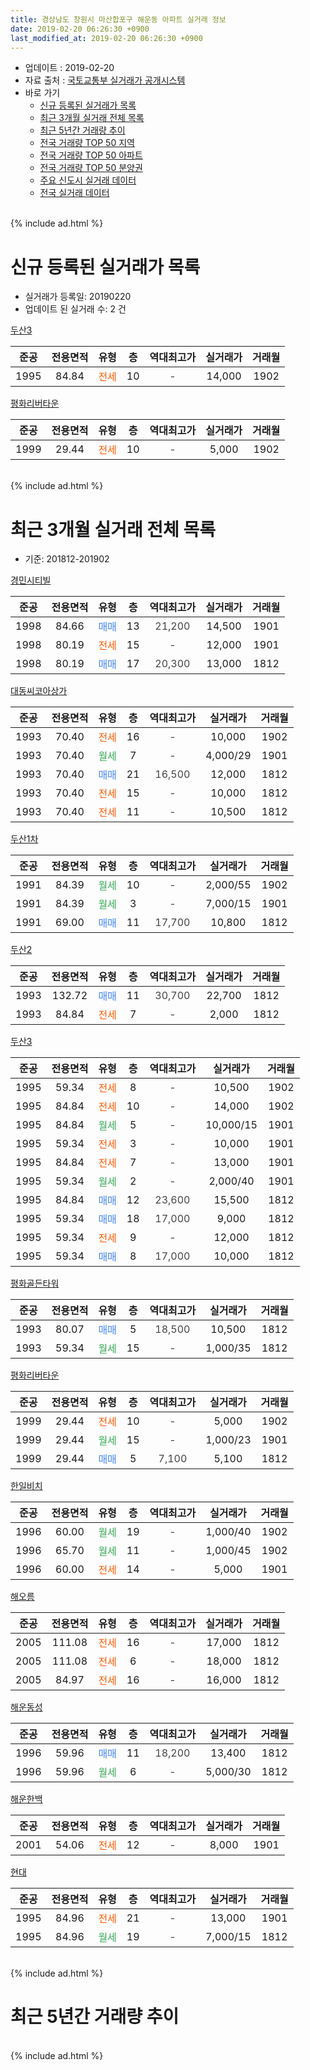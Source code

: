 ```yaml
---
title: 경상남도 창원시 마산합포구 해운동 아파트 실거래 정보
date: 2019-02-20 06:26:30 +0900
last_modified_at: 2019-02-20 06:26:30 +0900
---
```


* 업데이트 : 2019-02-20
* 자료 출처 : [국토교통부 실거래가 공개시스템](http://rt.molit.go.kr)
* 바로 가기
    * [신규 등록된 실거래가 목록](#신규-등록된-실거래가-목록)
    * [최근 3개월 실거래 전체 목록](#최근-3개월-실거래-전체-목록)
    * [최근 5년간 거래량 추이](#최근-5년간-거래량-추이)
    * [전국 거래량 TOP 50 지역](https://inasie.github.io/apt-trade-info/최근-3개월-전국에서-가장-거래가-많이-발생한-지역)
    * [전국 거래량 TOP 50 아파트](https://inasie.github.io/apt-trade-info/최근-3개월-전국에서-가장-거래가-많이-발생한-아파트)
    * [전국 거래량 TOP 50 분양권](https://inasie.github.io/apt-trade-info/최근-3개월-전국에서-가장-거래가-많이-발생한-분양권)
    * [주요 신도시 실거래 데이터](https://inasie.github.io/apt-trade-info/주요-신도시)
    * [전국 실거래 데이터](https://inasie.github.io/apt-trade-info/전국)
<br>
{% include ad.html %}
<br>

# 신규 등록된 실거래가 목록
* 실거래가 등록일: 20190220
* 업데이트 된 실거래 수: 2 건


[두산3](https://search.naver.com/search.naver?query=%EA%B2%BD%EC%83%81%EB%82%A8%EB%8F%84+%EC%B0%BD%EC%9B%90%EC%8B%9C+%EB%A7%88%EC%82%B0%ED%95%A9%ED%8F%AC%EA%B5%AC+%ED%95%B4%EC%9A%B4%EB%8F%99+%EB%91%90%EC%82%B03)

|준공|전용면적|유형|층|역대최고가|실거래가|거래월|
|:---:|:---:|:---:|:---:|:---:|:---:|:---:|
|1995|84.84|<span style="color:#ff5a00">전세</span>|10|<span style="color:#444444">-</span>|14,000|1902|

[평화리버타운](https://search.naver.com/search.naver?query=%EA%B2%BD%EC%83%81%EB%82%A8%EB%8F%84+%EC%B0%BD%EC%9B%90%EC%8B%9C+%EB%A7%88%EC%82%B0%ED%95%A9%ED%8F%AC%EA%B5%AC+%ED%95%B4%EC%9A%B4%EB%8F%99+%ED%8F%89%ED%99%94%EB%A6%AC%EB%B2%84%ED%83%80%EC%9A%B4)

|준공|전용면적|유형|층|역대최고가|실거래가|거래월|
|:---:|:---:|:---:|:---:|:---:|:---:|:---:|
|1999|29.44|<span style="color:#ff5a00">전세</span>|10|<span style="color:#444444">-</span>|5,000|1902|


<br>
{% include ad.html %}
<br>

# 최근 3개월 실거래 전체 목록
* 기준: 201812-201902


[경민시티빌](https://search.naver.com/search.naver?query=%EA%B2%BD%EC%83%81%EB%82%A8%EB%8F%84+%EC%B0%BD%EC%9B%90%EC%8B%9C+%EB%A7%88%EC%82%B0%ED%95%A9%ED%8F%AC%EA%B5%AC+%ED%95%B4%EC%9A%B4%EB%8F%99+%EA%B2%BD%EB%AF%BC%EC%8B%9C%ED%8B%B0%EB%B9%8C)

|준공|전용면적|유형|층|역대최고가|실거래가|거래월|
|:---:|:---:|:---:|:---:|:---:|:---:|:---:|
|1998|84.66|<span style="color:#4285f3">매매</span>|13|<span style="color:#444444">21,200</span>|14,500|1901|
|1998|80.19|<span style="color:#ff5a00">전세</span>|15|<span style="color:#444444">-</span>|12,000|1901|
|1998|80.19|<span style="color:#4285f3">매매</span>|17|<span style="color:#444444">20,300</span>|13,000|1812|

[대동씨코아상가](https://search.naver.com/search.naver?query=%EA%B2%BD%EC%83%81%EB%82%A8%EB%8F%84+%EC%B0%BD%EC%9B%90%EC%8B%9C+%EB%A7%88%EC%82%B0%ED%95%A9%ED%8F%AC%EA%B5%AC+%ED%95%B4%EC%9A%B4%EB%8F%99+%EB%8C%80%EB%8F%99%EC%94%A8%EC%BD%94%EC%95%84%EC%83%81%EA%B0%80)

|준공|전용면적|유형|층|역대최고가|실거래가|거래월|
|:---:|:---:|:---:|:---:|:---:|:---:|:---:|
|1993|70.40|<span style="color:#ff5a00">전세</span>|16|<span style="color:#444444">-</span>|10,000|1902|
|1993|70.40|<span style="color:#34a853">월세</span>|7|<span style="color:#444444">-</span>|4,000/29|1901|
|1993|70.40|<span style="color:#4285f3">매매</span>|21|<span style="color:#444444">16,500</span>|12,000|1812|
|1993|70.40|<span style="color:#ff5a00">전세</span>|15|<span style="color:#444444">-</span>|10,000|1812|
|1993|70.40|<span style="color:#ff5a00">전세</span>|11|<span style="color:#444444">-</span>|10,500|1812|

[두산1차](https://search.naver.com/search.naver?query=%EA%B2%BD%EC%83%81%EB%82%A8%EB%8F%84+%EC%B0%BD%EC%9B%90%EC%8B%9C+%EB%A7%88%EC%82%B0%ED%95%A9%ED%8F%AC%EA%B5%AC+%ED%95%B4%EC%9A%B4%EB%8F%99+%EB%91%90%EC%82%B01%EC%B0%A8)

|준공|전용면적|유형|층|역대최고가|실거래가|거래월|
|:---:|:---:|:---:|:---:|:---:|:---:|:---:|
|1991|84.39|<span style="color:#34a853">월세</span>|10|<span style="color:#444444">-</span>|2,000/55|1902|
|1991|84.39|<span style="color:#34a853">월세</span>|3|<span style="color:#444444">-</span>|7,000/15|1901|
|1991|69.00|<span style="color:#4285f3">매매</span>|11|<span style="color:#444444">17,700</span>|10,800|1812|

[두산2](https://search.naver.com/search.naver?query=%EA%B2%BD%EC%83%81%EB%82%A8%EB%8F%84+%EC%B0%BD%EC%9B%90%EC%8B%9C+%EB%A7%88%EC%82%B0%ED%95%A9%ED%8F%AC%EA%B5%AC+%ED%95%B4%EC%9A%B4%EB%8F%99+%EB%91%90%EC%82%B02)

|준공|전용면적|유형|층|역대최고가|실거래가|거래월|
|:---:|:---:|:---:|:---:|:---:|:---:|:---:|
|1993|132.72|<span style="color:#4285f3">매매</span>|11|<span style="color:#444444">30,700</span>|22,700|1812|
|1993|84.84|<span style="color:#ff5a00">전세</span>|7|<span style="color:#444444">-</span>|2,000|1812|

[두산3](https://search.naver.com/search.naver?query=%EA%B2%BD%EC%83%81%EB%82%A8%EB%8F%84+%EC%B0%BD%EC%9B%90%EC%8B%9C+%EB%A7%88%EC%82%B0%ED%95%A9%ED%8F%AC%EA%B5%AC+%ED%95%B4%EC%9A%B4%EB%8F%99+%EB%91%90%EC%82%B03)

|준공|전용면적|유형|층|역대최고가|실거래가|거래월|
|:---:|:---:|:---:|:---:|:---:|:---:|:---:|
|1995|59.34|<span style="color:#ff5a00">전세</span>|8|<span style="color:#444444">-</span>|10,500|1902|
|1995|84.84|<span style="color:#ff5a00">전세</span>|10|<span style="color:#444444">-</span>|14,000|1902|
|1995|84.84|<span style="color:#34a853">월세</span>|5|<span style="color:#444444">-</span>|10,000/15|1901|
|1995|59.34|<span style="color:#ff5a00">전세</span>|3|<span style="color:#444444">-</span>|10,000|1901|
|1995|84.84|<span style="color:#ff5a00">전세</span>|7|<span style="color:#444444">-</span>|13,000|1901|
|1995|59.34|<span style="color:#34a853">월세</span>|2|<span style="color:#444444">-</span>|2,000/40|1901|
|1995|84.84|<span style="color:#4285f3">매매</span>|12|<span style="color:#444444">23,600</span>|15,500|1812|
|1995|59.34|<span style="color:#4285f3">매매</span>|18|<span style="color:#444444">17,000</span>|9,000|1812|
|1995|59.34|<span style="color:#ff5a00">전세</span>|9|<span style="color:#444444">-</span>|12,000|1812|
|1995|59.34|<span style="color:#4285f3">매매</span>|8|<span style="color:#444444">17,000</span>|10,000|1812|

[평화골든타워](https://search.naver.com/search.naver?query=%EA%B2%BD%EC%83%81%EB%82%A8%EB%8F%84+%EC%B0%BD%EC%9B%90%EC%8B%9C+%EB%A7%88%EC%82%B0%ED%95%A9%ED%8F%AC%EA%B5%AC+%ED%95%B4%EC%9A%B4%EB%8F%99+%ED%8F%89%ED%99%94%EA%B3%A8%EB%93%A0%ED%83%80%EC%9B%8C)

|준공|전용면적|유형|층|역대최고가|실거래가|거래월|
|:---:|:---:|:---:|:---:|:---:|:---:|:---:|
|1993|80.07|<span style="color:#4285f3">매매</span>|5|<span style="color:#444444">18,500</span>|10,500|1812|
|1993|59.34|<span style="color:#34a853">월세</span>|15|<span style="color:#444444">-</span>|1,000/35|1812|

[평화리버타운](https://search.naver.com/search.naver?query=%EA%B2%BD%EC%83%81%EB%82%A8%EB%8F%84+%EC%B0%BD%EC%9B%90%EC%8B%9C+%EB%A7%88%EC%82%B0%ED%95%A9%ED%8F%AC%EA%B5%AC+%ED%95%B4%EC%9A%B4%EB%8F%99+%ED%8F%89%ED%99%94%EB%A6%AC%EB%B2%84%ED%83%80%EC%9A%B4)

|준공|전용면적|유형|층|역대최고가|실거래가|거래월|
|:---:|:---:|:---:|:---:|:---:|:---:|:---:|
|1999|29.44|<span style="color:#ff5a00">전세</span>|10|<span style="color:#444444">-</span>|5,000|1902|
|1999|29.44|<span style="color:#34a853">월세</span>|15|<span style="color:#444444">-</span>|1,000/23|1901|
|1999|29.44|<span style="color:#4285f3">매매</span>|5|<span style="color:#444444">7,100</span>|5,100|1812|

[한일비치](https://search.naver.com/search.naver?query=%EA%B2%BD%EC%83%81%EB%82%A8%EB%8F%84+%EC%B0%BD%EC%9B%90%EC%8B%9C+%EB%A7%88%EC%82%B0%ED%95%A9%ED%8F%AC%EA%B5%AC+%ED%95%B4%EC%9A%B4%EB%8F%99+%ED%95%9C%EC%9D%BC%EB%B9%84%EC%B9%98)

|준공|전용면적|유형|층|역대최고가|실거래가|거래월|
|:---:|:---:|:---:|:---:|:---:|:---:|:---:|
|1996|60.00|<span style="color:#34a853">월세</span>|19|<span style="color:#444444">-</span>|1,000/40|1902|
|1996|65.70|<span style="color:#34a853">월세</span>|11|<span style="color:#444444">-</span>|1,000/45|1902|
|1996|60.00|<span style="color:#ff5a00">전세</span>|14|<span style="color:#444444">-</span>|5,000|1901|

[해오름](https://search.naver.com/search.naver?query=%EA%B2%BD%EC%83%81%EB%82%A8%EB%8F%84+%EC%B0%BD%EC%9B%90%EC%8B%9C+%EB%A7%88%EC%82%B0%ED%95%A9%ED%8F%AC%EA%B5%AC+%ED%95%B4%EC%9A%B4%EB%8F%99+%ED%95%B4%EC%98%A4%EB%A6%84)

|준공|전용면적|유형|층|역대최고가|실거래가|거래월|
|:---:|:---:|:---:|:---:|:---:|:---:|:---:|
|2005|111.08|<span style="color:#ff5a00">전세</span>|16|<span style="color:#444444">-</span>|17,000|1812|
|2005|111.08|<span style="color:#ff5a00">전세</span>|6|<span style="color:#444444">-</span>|18,000|1812|
|2005|84.97|<span style="color:#ff5a00">전세</span>|16|<span style="color:#444444">-</span>|16,000|1812|

[해운동성](https://search.naver.com/search.naver?query=%EA%B2%BD%EC%83%81%EB%82%A8%EB%8F%84+%EC%B0%BD%EC%9B%90%EC%8B%9C+%EB%A7%88%EC%82%B0%ED%95%A9%ED%8F%AC%EA%B5%AC+%ED%95%B4%EC%9A%B4%EB%8F%99+%ED%95%B4%EC%9A%B4%EB%8F%99%EC%84%B1)

|준공|전용면적|유형|층|역대최고가|실거래가|거래월|
|:---:|:---:|:---:|:---:|:---:|:---:|:---:|
|1996|59.96|<span style="color:#4285f3">매매</span>|11|<span style="color:#444444">18,200</span>|13,400|1812|
|1996|59.96|<span style="color:#34a853">월세</span>|6|<span style="color:#444444">-</span>|5,000/30|1812|

[해운한백](https://search.naver.com/search.naver?query=%EA%B2%BD%EC%83%81%EB%82%A8%EB%8F%84+%EC%B0%BD%EC%9B%90%EC%8B%9C+%EB%A7%88%EC%82%B0%ED%95%A9%ED%8F%AC%EA%B5%AC+%ED%95%B4%EC%9A%B4%EB%8F%99+%ED%95%B4%EC%9A%B4%ED%95%9C%EB%B0%B1)

|준공|전용면적|유형|층|역대최고가|실거래가|거래월|
|:---:|:---:|:---:|:---:|:---:|:---:|:---:|
|2001|54.06|<span style="color:#ff5a00">전세</span>|12|<span style="color:#444444">-</span>|8,000|1901|

[현대](https://search.naver.com/search.naver?query=%EA%B2%BD%EC%83%81%EB%82%A8%EB%8F%84+%EC%B0%BD%EC%9B%90%EC%8B%9C+%EB%A7%88%EC%82%B0%ED%95%A9%ED%8F%AC%EA%B5%AC+%ED%95%B4%EC%9A%B4%EB%8F%99+%ED%98%84%EB%8C%80)

|준공|전용면적|유형|층|역대최고가|실거래가|거래월|
|:---:|:---:|:---:|:---:|:---:|:---:|:---:|
|1995|84.96|<span style="color:#ff5a00">전세</span>|21|<span style="color:#444444">-</span>|13,000|1901|
|1995|84.96|<span style="color:#34a853">월세</span>|19|<span style="color:#444444">-</span>|7,000/15|1812|


<br>
{% include ad.html %}
<br>

# 최근 5년간 거래량 추이


<div style="width:100%;">
    <canvas id="deal_progress" height="200"></canvas>
</div>

<script>
new Chart(document.getElementById("deal_progress"), {
    type: 'line',
    data: {
        labels: ['201402','201403','201404','201405','201406','201407','201408','201409','201410','201411','201412','201501','201502','201503','201504','201505','201506','201507','201508','201509','201510','201511','201512','201601','201602','201603','201604','201605','201606','201607','201608','201609','201610','201611','201612','201701','201702','201703','201704','201705','201706','201707','201708','201709','201710','201711','201712','201801','201802','201803','201804','201805','201806','201807','201808','201809','201810','201811','201812','201901','201902'],
        datasets: [{
            label: '매매',
            pointRadius: 1,
            data: [10, 18, 21, 22, 18, 9, 11, 9, 20, 20, 35, 20, 30, 22, 64, 41, 36, 25, 11, 14, 15, 12, 23, 6, 5, 6, 9, 8, 2, 7, 5, 13, 12, 9, 10, 9, 10, 16, 8, 13, 11, 7, 7, 10, 7, 8, 5, 12, 12, 5, 11, 6, 7, 11, 4, 5, 5, 13, 10, 1, 0],
            borderColor: "rgba(255, 201, 14, 1)",
            backgroundColor: "rgba(255, 201, 14, 0.5)",
            fill: false,
            lineTension: 0
        },{
            label: '전월세',
            pointRadius: 1,
            data: [8, 13, 12, 11, 4, 9, 5, 4, 13, 10, 6, 12, 17, 18, 15, 13, 4, 17, 9, 11, 7, 10, 8, 10, 12, 7, 14, 5, 4, 10, 14, 8, 14, 13, 15, 9, 14, 9, 5, 14, 11, 3, 8, 8, 9, 9, 6, 11, 11, 24, 11, 11, 11, 8, 7, 16, 14, 10, 10, 11, 7],
            borderColor: "rgba(0, 141, 185, 1)",
            backgroundColor: "rgba(0, 141, 185, 0.5)",
            fill: false,
            lineTension: 0
        }
        ]
    },
    options: {
        responsive: true,
        title: {
            display: false
        },
        tooltips: {
            mode: 'index',
            intersect: false
        },
        hover: {
            mode: 'nearest',
            intersect: true
        },
        scales: {
            xAxes: [{
                display: true,
                scaleLabel: {
                    display: true,
                    labelString: '년/월'
                }
            }],
            yAxes: [{
                display: true,
                ticks: {
                    suggestedMin: 0,
                },
                scaleLabel: {
                    display: true,
                    labelString: '실거래 수'
                }
            }]
        }
    }
});

</script>


<br>
{% include ad.html %}
<br>

